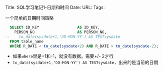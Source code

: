 Title: SQL学习笔记1-日期和时间
Date:
URL: 
Tags: 

一个简单的日期时间策略
```sql
  SELECT ID_KEY                 AS ID_KEY,
    PERSON_NO                   AS PERSON_NO,
--    to_date(sysdate+1,'DD-MON-YY') AS TESTsysdate
  FROM table_name
  WHERE R_DATE < to_date(sysdate+2) AND R_DATE > to_date(sysdate-2);
  ```
- 如果`where`里是+1和-1，就没有数据。需要+/- 2才行
- `to_date(sysdate+1,'DD-MON-YY') AS TESTsysdate`，出来的是当前的日期
